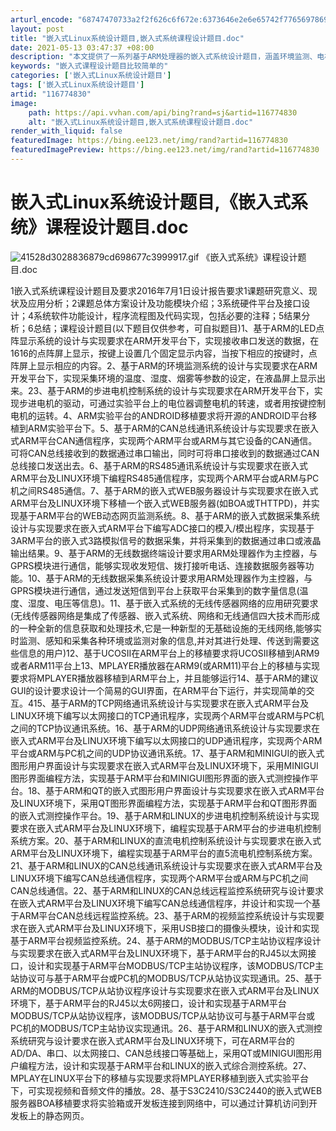 ```yaml
---
arturl_encode: "68747470733a2f2f626c6f672e:6373646e2e6e65742f77656978696e5f33393739333537362f:61727469636c652f64657461696c732f313136373734383330"
layout: post
title: "嵌入式Linux系统设计题目,嵌入式系统课程设计题目.doc"
date: 2021-05-13 03:47:37 +08:00
description: "本文提供了一系列基于ARM处理器的嵌入式系统设计题目，涵盖环境监测、电机控制"
keywords: "嵌入式课程设计题目比较简单的"
categories: ['嵌入式Linux系统设计题目']
tags: ['嵌入式Linux系统设计题目']
artid: "116774830"
image:
    path: https://api.vvhan.com/api/bing?rand=sj&artid=116774830
    alt: "嵌入式Linux系统设计题目,嵌入式系统课程设计题目.doc"
render_with_liquid: false
featuredImage: https://bing.ee123.net/img/rand?artid=116774830
featuredImagePreview: https://bing.ee123.net/img/rand?artid=116774830
---
```


# 嵌入式Linux系统设计题目,《嵌入式系统》课程设计题目.doc

![41528d3028836879cd698677c3999917.gif](https://i-blog.csdnimg.cn/blog_migrate/d8fcfb5f76cb5388ab162db0931f56b7.gif)
《嵌入式系统》课程设计题目.doc

1嵌入式系统课程设计题目及要求2016年7月1日设计报告要求1课题研究意义、现状及应用分析；2课题总体方案设计及功能模块介绍；3系统硬件平台及接口设计；4系统软件功能设计，程序流程图及代码实现，包括必要的注释；5结果分析；6总结；课程设计题目(以下题目仅供参考，可自拟题目)1、基于ARM的LED点阵显示系统的设计与实现要求在ARM开发平台下，实现接收串口发送的数据，在1616的点阵屏上显示，按键上设置几个固定显示内容，当按下相应的按键时，点阵屏上显示相应的内容。2、基于ARM的环境监测系统的设计与实现要求在ARM开发平台下，实现采集环境的温度、湿度、烟雾等参数的设定，在液晶屏上显示出来。23、基于ARM的步进电机控制系统的设计与实现要求在ARM开发平台下，实现步进电机的驱动，可通过实验平台上的电位器调整电机的转速，或者用按键控制电机的运转。4、ARM实验平台的ANDROID移植要求将开源的ANDROID平台移植到ARM实验平台下。5、基于ARM的CAN总线通讯系统设计与实现要求在嵌入式ARM平台CAN通信程序，实现两个ARM平台或ARM与其它设备的CAN通信。可将CAN总线接收到的数据通过串口输出，同时可将串口接收到的数据通过CAN总线接口发送出去。6、基于ARM的RS485通讯系统设计与实现要求在嵌入式ARM平台及LINUX环境下编程RS485通信程序，实现两个ARM平台或ARM与PC机之间RS485通信。7、基于ARM的嵌入式WEB服务器设计与实现要求在嵌入式ARM平台及LINUX环境下移植一个嵌入式WEB服务器(如BOA或THTTPD)，并实现基于ARM平台的WEB动态网页监测系统。8、基于ARM的嵌入式数据采集系统设计与实现要求在嵌入式ARM平台下编写ADC接口的模入/模出程序，实现基于3ARM平台的嵌入式3路模拟信号的数据采集，并将采集到的数据通过串口或液晶输出结果。9、基于ARM的无线数据终端设计要求用ARM处理器作为主控器，与GPRS模块进行通信，能够实现收发短信、拨打接听电话、连接数据服务器等功能。10、基于ARM的无线数据采集系统设计要求用ARM处理器作为主控器，与GPRS模块进行通信，通过发送短信到平台上获取平台采集到的数字量信息(温度、湿度、电压等信息)。11、基于嵌入式系统的无线传感器网络的应用研究要求(无线传感器网络是集成了传感器、嵌入式系统、网络和无线通信四大技术而形成的一种全新的信息获取和处理技术,它是一种新型的无基础设施的无线网络,能够实时监测、感知和采集各种环境或监测对象的信息,并对其进行处理、传送到需要这些信息的用户)12、基于UCOSII在ARM平台上的移植要求将UCOSII移植到ARM9或者ARM11平台上13、MPLAYER播放器在ARM9(或ARM11)平台上的移植与实现要求将MPLAYER播放器移植到ARM平台上，并且能够运行14、基于ARM的建议GUI的设计要求设计一个简易的GUI界面，在ARM平台下运行，并实现简单的交互。415、基于ARM的TCP网络通讯系统设计与实现要求在嵌入式ARM平台及LINUX环境下编写以太网接口的TCP通讯程序，实现两个ARM平台或ARM与PC机之间的TCP协议通讯系统。16、基于ARM的UDP网络通讯系统设计与实现要求在嵌入式ARM平台及LINUX环境下编写以太网接口的UDP通讯程序，实现两个ARM平台或ARM与PC机之间的UDP协议通讯系统。17、基于ARM和MINIGUI的嵌入式图形用户界面设计与实现要求在嵌入式ARM平台及LINUX环境下，采用MINIGUI图形界面编程方法，实现基于ARM平台和MINIGUI图形界面的嵌入式测控操作平台。18、基于ARM和QT的嵌入式图形用户界面设计与实现要求在嵌入式ARM平台及LINUX环境下，采用QT图形界面编程方法，实现基于ARM平台和QT图形界面的嵌入式测控操作平台。19、基于ARM和LINUX的步进电机控制系统设计与实现要求在嵌入式ARM平台及LINUX环境下，编程实现基于ARM平台的步进电机控制系统方案。20、基于ARM和LINUX的直流电机控制系统设计与实现要求在嵌入式ARM平台及LINUX环境下，编程实现基于ARM平台的直5流电机控制系统方案。21、基于ARM和LINUX的CAN总线通讯系统设计与实现要求在嵌入式ARM平台及LINUX环境下编写CAN总线通信程序，实现两个ARM平台或ARM与PC机之间CAN总线通信。22、基于ARM和LINUX的CAN总线远程监控系统研究与设计要求在嵌入式ARM平台及LINUX环境下编写CAN总线通信程序，并设计和实现一个基于ARM平台CAN总线远程监控系统。23、基于ARM的视频监控系统设计与实现要求在嵌入式ARM平台及LINUX环境下，采用USB接口的摄像头模块，设计和实现基于ARM平台视频监控系统。24、基于ARM的MODBUS/TCP主站协议程序设计与实现要求在嵌入式ARM平台及LINUX环境下，基于ARM平台的RJ45以太网接口，设计和实现基于ARM平台MODBUS/TCP主站协议程序，该MODBUS/TCP主站协议可与基于ARM平台或PC机的MODBUS/TCP从站协议实现通讯。25、基于ARM的MODBUS/TCP从站协议程序设计与实现要求在嵌入式ARM平台及LINUX环境下，基于ARM平台的RJ45以太6网接口，设计和实现基于ARM平台MODBUS/TCP从站协议程序，该MODBUS/TCP从站协议可与基于ARM平台或PC机的MODBUS/TCP主站协议实现通讯。26、基于ARM和LINUX的嵌入式测控系统研究与设计要求在嵌入式ARM平台及LINUX环境下，可在ARM平台的AD/DA、串口、以太网接口、CAN总线接口等基础上，采用QT或MINIGUI图形用户编程方法，设计和实现基于ARM平台和LINUX的嵌入式综合测控系统。27、MPLAY在LINUX平台下的移植与实现要求将MPLAYER移植到嵌入式实验平台下，可实现视频和音频文件的播放。28、基于S3C2410/S3C2440的嵌入式WEB服务器BOA移植要求将实验箱或开发板连接到网络中，可以通过计算机访问到开发板上的静态网页。